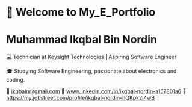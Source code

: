# 🌟 Welcome to My_E_Portfolio
# Muhammad Ikqbal Bin Nordin
💻 Technician at Keysight Technologies | Aspiring Software Engineer

🎓 Studying Software Engineering, passionate about electronics and coding.

📧 ikqbaln@gmail.com
🔗 www.linkedin.com/in/ikqbal-nordin-a157801a6
🔗 https://my.jobstreet.com/profile/ikqbal-nordin-hQKpk2l4wB
